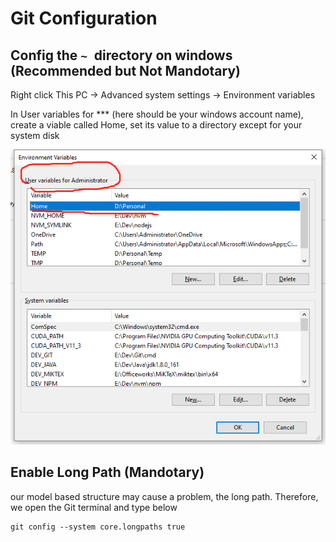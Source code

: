 # Git Configuration

## Config the `~ `directory on windows (Recommended but Not Mandotary)

Right click This PC -> Advanced system settings -> Environment variables

In User variables for \*\*\* (here should be your windows account name), create a viable called Home, set its value to a directory except for your system disk

![](<.gitbook/assets/git environment.png>)

## Enable Long Path (Mandotary)

our model based structure may cause a problem, the long path. Therefore, we open the Git terminal and type below

```
git config --system core.longpaths true
```
